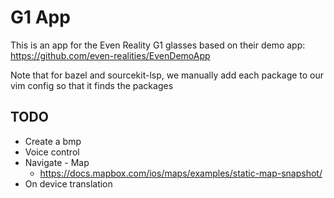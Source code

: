 G1 App
======

This is an app for the Even Reality G1 glasses based on their demo app: https://github.com/even-realities/EvenDemoApp

Note that for bazel and sourcekit-lsp, we manually add each package to our vim config so that it finds the packages

## TODO
* Create a bmp
* Voice control
* Navigate - Map
    * https://docs.mapbox.com/ios/maps/examples/static-map-snapshot/
* On device translation
